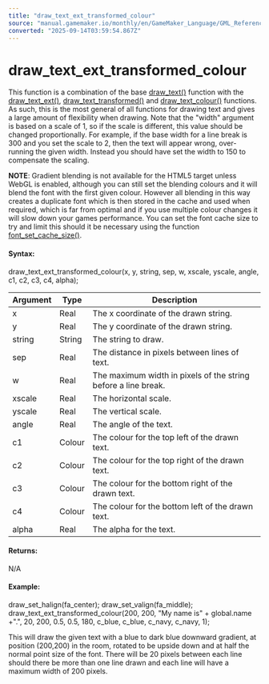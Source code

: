 ```yaml
---
title: "draw_text_ext_transformed_colour"
source: "manual.gamemaker.io/monthly/en/GameMaker_Language/GML_Reference/Drawing/Text/draw_text_ext_transformed_colour.htm"
converted: "2025-09-14T03:59:54.867Z"
---
```


# draw\_text\_ext\_transformed\_colour

This function is a combination of the base [draw\_text()](draw_text.md) function with the [draw\_text\_ext()](draw_text_ext.md), [draw\_text\_transformed()](draw_text_transformed.md) and [draw\_text\_colour()](draw_text_colour.md) functions. As such, this is the most general of all functions for drawing text and gives a large amount of flexibility when drawing. Note that the "width" argument is based on a scale of 1, so if the scale is different, this value should be changed proportionally. For example, if the base width for a line break is 300 and you set the scale to 2, then the text will appear wrong, over-running the given width. Instead you should have set the width to 150 to compensate the scaling.

**NOTE**: Gradient blending is not available for the HTML5 target unless WebGL is enabled, although you can still set the blending colours and it will blend the font with the first given colour. However all blending in this way creates a duplicate font which is then stored in the cache and used when required, which is far from optimal and if you use multiple colour changes it will slow down your games performance. You can set the font cache size to try and limit this should it be necessary using the function [font\_set\_cache\_size()](../../Asset_Management/Fonts/font_set_cache_size.md).

#### Syntax:

draw\_text\_ext\_transformed\_colour(x, y, string, sep, w, xscale, yscale, angle, c1, c2, c3, c4, alpha);

| Argument | Type | Description |
| --- | --- | --- |
| x | Real | The x coordinate of the drawn string. |
| y | Real | The y coordinate of the drawn string. |
| string | String | The string to draw. |
| sep | Real | The distance in pixels between lines of text. |
| w | Real | The maximum width in pixels of the string before a line break. |
| xscale | Real | The horizontal scale. |
| yscale | Real | The vertical scale. |
| angle | Real | The angle of the text. |
| c1 | Colour | The colour for the top left of the drawn text. |
| c2 | Colour | The colour for the top right of the drawn text. |
| c3 | Colour | The colour for the bottom right of the drawn text. |
| c4 | Colour | The colour for the bottom left of the drawn text. |
| alpha | Real | The alpha for the text. |

#### Returns:

N/A

#### Example:

draw\_set\_halign(fa\_center);
draw\_set\_valign(fa\_middle);
draw\_text\_ext\_transformed\_colour(200, 200, "My name is" + global.name +".", 20, 200, 0.5, 0.5, 180, c\_blue, c\_blue, c\_navy, c\_navy, 1);

This will draw the given text with a blue to dark blue downward gradient, at position (200,200) in the room, rotated to be upside down and at half the normal point size of the font. There will be 20 pixels between each line should there be more than one line drawn and each line will have a maximum width of 200 pixels.